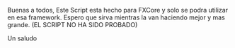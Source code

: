 Buenas a todos,
Este Script esta hecho para FXCore y solo se podra utilizar en esa framework.
Espero que sirva mientras la van haciendo mejor y mas grande. 
(EL SCRIPT NO HA SIDO PROBADO)

Un saludo